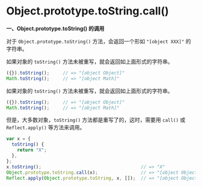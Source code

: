# Object.prototype.toString.call()


  **一、Object.prototype.toString() 的调用**

对于 `Object.prototype.toString()` 方法，会返回一个形如 `"[object XXX]"` 的字符串。

如果对象的 `toString()` 方法未被重写，就会返回如上面形式的字符串。

```javascript
({}).toString();     // => "[object Object]"
Math.toString();     // => "[object Math]"
```

如果对象的 `toString()` 方法未被重写，就会返回如上面形式的字符串。

```js
({}).toString();     // => "[object Object]"
Math.toString();     // => "[object Math]"
```

但是，大多数对象，`toString()` 方法都是重写了的，这时，需要用 `call()` 或 `Reflect.apply()` 等方法来调用。

```js
var x = {
  toString() {
    return "X";
  },
};
x.toString();                                     // => "X"
Object.prototype.toString.call(x);                // => "[object Object]"
Reflect.apply(Object.prototype.toString, x, []);  // => "[object Object]"
```

